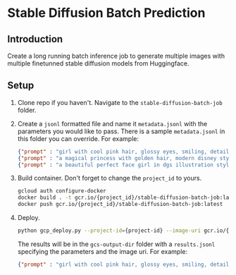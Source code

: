 # Stable Diffusion Batch Prediction

## Introduction

Create a long running batch inference job to generate multiple images with multiple finetunned stable diffusion models from Huggingface.

## Setup

1. Clone repo if you haven't. Navigate to the `stable-diffusion-batch-job` folder.
1. Create a `jsonl` formatted file and name it `metadata.jsonl` with the parameters you would like to pass. There is a sample `metadata.jsonl` in this folder you can override. For example:

    ```json
    {"prompt" : "girl with cool pink hair, glossy eyes, smiling, detailed", "negative_prompt" : "realistic, bad fingers, bad hands, bad anatomy, missing fingers, mutant hands", "num_images" : 4, "scale" : 12.0, "model_id" : "Linaqruf/anything-v3.0"}
    {"prompt" : "a magical princess with golden hair, modern disney style", "negative_prompt" : "realistic, bad fingers, bad hands, bad anatomy, missing fingers, mutant hands", "num_images" : 4, "scale" : 7.5, "model_id" : "nitrosocke/mo-di-diffusion"}
    {"prompt" : "a beautiful perfect face girl in dgs illustration style, Anime fine details portrait of school girl in front of modern tokyo city landscape on the background deep bokeh, anime masterpiece, 8k, sharp high quality anime", "negative_prompt" : "realistic, bad fingers, bad hands, bad anatomy, missing fingers, mutant hands", "num_images" : 4, "scale" : 7.5, "model_id" : "DGSpitzer/Cyberpunk-Anime-Diffusion"}
    ```

1. Build container. Don't forget to change the `project_id` to yours.

    ```bash
    gcloud auth configure-docker
    docker build . -t gcr.io/{project_id}/stable-diffusion-batch-job:latest
    docker push gcr.io/{project_id}/stable-diffusion-batch-job:latest
    ```

1. Deploy.

    ```bash
    python gcp_deploy.py --project-id={project-id} --image-uri gcr.io/{project-id}/stable-diffusion-batch-job:latest --gcs-output-dir=gs://{project-id}-bucket/stable-diffusion-batch-job-results --hf-token={huggingface_token}
    ```

    The results will be in the `gcs-output-dir` folder with a `results.jsonl` specifying the parameters and the image uri. For example:

    ```json
    {"prompt" : "girl with cool pink hair, glossy eyes, smiling, detailed", "negative_prompt" : "realistic, bad fingers, bad hands, bad anatomy, missing fingers, mutant hands", "num_images" : 4, "scale" : 12.0, "model_id" : "Linaqruf/anything-v3.0", "image_uris" : ["gs://{project-id}-bucket/stable-diffusion-batch-job-results/4hgu43jd.png", "gs://{project-id}-bucket/stable-diffusion-batch-job-results/4hgu48jd.png"]}
    ```
